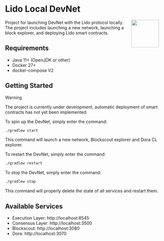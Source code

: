 # Lido Local DevNet

<img src="https://docs.lido.fi/img/logo.svg" height="90px" align="right" width="90px">

Project for launching DevNet with the Lido protocol locally. The project includes launching a new network, launching a block explorer, and deploying Lido smart contracts.

## Requirements

* Java 11+ (OpenJDK or other)
* Docker 27+
* docker-compose V2

## Getting Started

> [!WARNING]
> The project is currently under development, automatic deployment of smart contracts has not yet been implemented.


To spin up the DevNet, simply enter the command:

```sh
./gradlew start
```

This command will launch a new network, Blockscout explorer and Dora CL explorer.

To restart the DevNet, simply enter the command:

```sh
./gradlew restart
```

To stop the DevNet, simply enter the command:

```sh
./gradlew stop
```

This command will properly delete the state of all services and restart them.

## Available Services

- Execution Layer: http://localhost:8545
- Consensus Layer: http://localhost:3500
- Blockscout: http://localhost:3080
- Dora: http://localhost:3070
